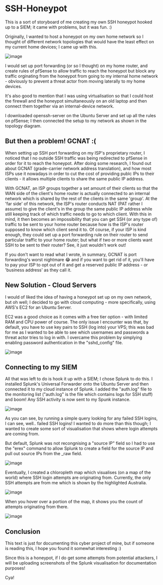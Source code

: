 # SSH-Honeypot

This is a sort of storyboard of me creating my own SSH honeypot hooked up to a SIEM; it came with problems, but it was fun. :)

Originally, I wanted to host a honeypot on my own home network so I thought of different network topologies that would have the least effect on my current home devices; I came up with this.

![image](https://github.com/Flqmmable/SSH-Honeypot/assets/129753283/ad3e34a8-4fd7-4983-93f3-61b8a251edfd)

I would set up port forwarding (or so I thought) on my home router, and create rules of pfSense to allow traffic to reach the honeypot but block any traffic orginating from the honeypot from going to my internal home network - obviously to prevent a threat actor from moving laterally to my home devices.

It's also good to mention that I was using virtualisation so that I could host the firewall and the honeypot simultaneously on an old laptop and then connect them together via an internal-device network.

I downloaded openssh-server on the Ubuntu Server and set up all the rules on pfSense; I then connected the setup to my network as shown in the topology diagram.

## But then a problem! GCNAT :(

When setting up SSH port forwarding on my ISP's proprietary router, I noticed that I no outside SSH traffic was being redirected to pfSense in order for it to reach the honeypot. After doing some research, I found out about GCNAT (grade-carrier network address translation), and how most ISPs use it nowadays in order to cut the cost of providing publc IPs to their clients - it allows multiple clients to share the same public IP address. 

With GCNAT, an ISP groups together a set amount of their clients so that the WAN side of the client's home router is actually connected to an internal network which is shared by the rest of the clients in the same 'group'. At the 'far side' of this network, the ISP's router conducts NAT (PAT rather I assume) to give the client's in the group the same public IP address while still keeping track of which traffic needs to go to which client. With this in mind, it then becomes an impossibility that you can get SSH (or any type of) traffic to be sent to your home router because how is the ISP's router supposed to know which client send it to. Of course, if your ISP is kind enough, they could set up a port forwarding rule on their router to send particular traffic to your home router; but what if two or more clients want SSH to be sent to their router? See, it just wouldn't work out!

If you don't want to read what I wrote, in summary, GCNAT is port forwarding's worst nightmare 😂 and if you want to get rid of it, you'll have to pay your ISP to opt out of it and get a reserved public IP address - or 'business address' as they call it.

## New Solution - Cloud Servers

I would of liked the idea of having a honeypot set up on my own network, but oh well; I decided to go with cloud computing - more specifically, using AWS's EC2 for an Ubuntu Server.

EC2 was a good choice as it comes with a free tier option - with limited RAM and CPU power of course. The only issue I encounter was that, by default, you have to use key pairs to SSH (log into) your VPS; this was bad for me as I wanted to be able to see which usernames and passwords a threat actor tries to log in with. I overcame this problem by simplying enabling password authentication in the "sshd_config" file. 

![image](https://github.com/Flqmmable/SSH-Honeypot/assets/129753283/ef685ebc-d5ca-4d2c-9959-b41e996f2cde)

## Connecting to my SIEM

All that was left to do is hook it up with a SIEM; I chose Splunk to do this. I installed Splunk's Universal Forwarder onto the Ubuntu Server and then connected it to my cloud instance of Splunk. I added the "auth.log" file to the monitoring list ("auth.log" is the file which contains logs for SSH stuff) and boom! Any SSH activity is now sent to my Spunk instance. 

![image](https://github.com/Flqmmable/SSH-Honeypot/assets/129753283/fe4589e9-c274-48d3-9cc7-0e4aeff86d07)

As you can see, by running a simple query looking for any failed SSH logins, I can see, well.. failed SSH logins! I wanted to do more than this though; I wanted to create some sort of visualisation that shows where login attempts are coming from. 

But default, Splunk was not recongnising a "source IP" field so I had to use the "erex" command to allow Splunk to create a field for the source IP and pull out source IPs from the _raw field. 

![image](https://github.com/Flqmmable/SSH-Honeypot/assets/129753283/fa80a761-653d-4dc5-b006-34f82daf3639)

Eventually, I created a chloropleth map which visualises (on a map of the world) where SSH login attempts are originating from. Currently, the only SSH attempts are from me which is shown by the highlighted Australia.

![image](https://github.com/Flqmmable/SSH-Honeypot/assets/129753283/7926ec7e-ea96-4933-97f0-16e71f706c5a)

When you hover over a portion of the map, it shows you the count of attempts originating from there.

![image](https://github.com/Flqmmable/SSH-Honeypot/assets/129753283/23414ebd-5ee0-4b70-bea6-be503bbef30d)

## Conclusion

This text is just for documenting this cyber project of mine, but if someone is reading this, I hope you found it somewhat interesting :)

Since this is a honeypot, if I do get some attempts from potential attackers, I will be uploading screenshots of the Splunk visualisation for documentation purposes! 

Cya!






